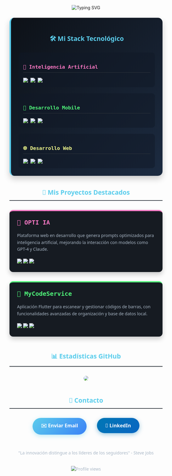 <div align="center">
  <img src="https://readme-typing-svg.demolab.com?font=Roboto+Mono&weight=600&size=26&duration=4000&pause=1000&color=5BCDEC&center=true&vCenter=true&width=500&lines=Gerard+Grau+%7C+AI+%26+Mobile+Dev;Transformando+ideas+en+código" alt="Typing SVG" />
</div>

<div style="background: linear-gradient(135deg, #0d1117 0%, #1c2b41 100%); padding: 25px; border-radius: 15px; margin: 25px 0; border-left: 5px solid #5BCDEC; box-shadow: 0 10px 20px rgba(0,0,0,0.2);">
<h2 style="font-family: 'Segoe UI', sans-serif; color: #5BCDEC; text-align: center; margin-bottom: 25px;">🛠️ Mi Stack Tecnológico</h2>

<div style="display: grid; grid-template-columns: repeat(auto-fit, minmax(250px, 1fr)); gap: 20px;">

<div style="background: rgba(16,24,39,0.5); padding: 15px; border-radius: 10px;">
<h3 style="font-family: 'Consolas', monospace; color: #FF79C6; border-bottom: 1px solid #30363D; padding-bottom: 8px;">🤖 Inteligencia Artificial</h3>
<div style="display: flex; flex-wrap: wrap; gap: 8px; margin-top: 10px;">
  <img src="https://img.shields.io/badge/Python-3776AB?style=for-the-badge&logo=python&logoColor=white">
  <img src="https://img.shields.io/badge/TensorFlow-FF6F00?style=for-the-badge&logo=tensorflow&logoColor=white">
  <img src="https://img.shields.io/badge/OpenAI-412991?style=for-the-badge&logo=openai&logoColor=white">
</div>
</div>

<div style="background: rgba(16,24,39,0.5); padding: 15px; border-radius: 10px;">
<h3 style="font-family: 'Consolas', monospace; color: #50FA7B; border-bottom: 1px solid #30363D; padding-bottom: 8px;">📱 Desarrollo Mobile</h3>
<div style="display: flex; flex-wrap: wrap; gap: 8px; margin-top: 10px;">
  <img src="https://img.shields.io/badge/Flutter-02569B?style=for-the-badge&logo=flutter&logoColor=white">
  <img src="https://img.shields.io/badge/Firebase-FFCA28?style=for-the-badge&logo=firebase&logoColor=black">
  <img src="https://img.shields.io/badge/Barcode_Scanning-0175C2?style=for-the-badge&logo=flutter&logoColor=white">
</div>
</div>

<div style="background: rgba(16,24,39,0.5); padding: 15px; border-radius: 10px;">
<h3 style="font-family: 'Consolas', monospace; color: #F1FA8C; border-bottom: 1px solid #30363D; padding-bottom: 8px;">🌐 Desarrollo Web</h3>
<div style="display: flex; flex-wrap: wrap; gap: 8px; margin-top: 10px;">
  <img src="https://img.shields.io/badge/Next.js-000000?style=for-the-badge&logo=nextdotjs&logoColor=white">
  <img src="https://img.shields.io/badge/React-61DAFB?style=for-the-badge&logo=react&logoColor=black">
  <img src="https://img.shields.io/badge/Node.js-339933?style=for-the-badge&logo=nodedotjs&logoColor=white">
</div>
</div>

</div>
</div>

<h2 style="font-family: 'Segoe UI', sans-serif; color: #5BCDEC; text-align: center; border-bottom: 2px solid #30363D; padding-bottom: 12px; margin-top: 40px;">🚀 Mis Proyectos Destacados</h2>

<div style="display: grid; grid-template-columns: repeat(auto-fit, minmax(320px, 1fr)); gap: 30px; margin: 30px 0;">

<div style="background: #161b22; padding: 25px; border-radius: 12px; box-shadow: 0 8px 16px rgba(0,0,0,0.2); border-top: 4px solid #FF79C6; transition: transform 0.3s;" onmouseover="this.style.transform='translateY(-5px)'" onmouseout="this.style.transform='none'">
<h3 style="font-family: 'Consolas', monospace; color: #FF79C6; margin-top: 0; font-size: 20px;">🤖 OPTI IA</h3>
<p style="font-family: 'Segoe UI', sans-serif; color: #A9B7C6; line-height: 1.6;">Plataforma web en desarrollo que genera prompts optimizados para inteligencia artificial, mejorando la interacción con modelos como GPT-4 y Claude.</p>
<div style="margin-top: 20px;">
  <img src="https://img.shields.io/badge/Next.js-000000?style=flat-square&logo=nextdotjs&logoColor=white">
  <img src="https://img.shields.io/badge/OpenAI-412991?style=flat-square&logo=openai&logoColor=white">
  <img src="https://img.shields.io/badge/Tailwind_CSS-38B2AC?style=flat-square&logo=tailwind-css&logoColor=white">
</div>
</div>

<div style="background: #161b22; padding: 25px; border-radius: 12px; box-shadow: 0 8px 16px rgba(0,0,0,0.2); border-top: 4px solid #50FA7B; transition: transform 0.3s;" onmouseover="this.style.transform='translateY(-5px)'" onmouseout="this.style.transform='none'">
<h3 style="font-family: 'Consolas', monospace; color: #50FA7B; margin-top: 0; font-size: 20px;">📱 MyCodeService</h3>
<p style="font-family: 'Segoe UI', sans-serif; color: #A9B7C6; line-height: 1.6;">Aplicación Flutter para escanear y gestionar códigos de barras, con funcionalidades avanzadas de organización y base de datos local.</p>
<div style="margin-top: 20px;">
  <img src="https://img.shields.io/badge/Flutter-02569B?style=flat-square&logo=flutter&logoColor=white">
  <img src="https://img.shields.io/badge/Dart-0175C2?style=flat-square&logo=dart&logoColor=white">
  <img src="https://img.shields.io/badge/SQLite-003B57?style=flat-square&logo=sqlite&logoColor=white">
</div>
</div>

</div>

<h2 style="font-family: 'Segoe UI', sans-serif; color: #5BCDEC; text-align: center; border-bottom: 2px solid #30363D; padding-bottom: 12px; margin-top: 50px;">📊 Estadísticas GitHub</h2>

<div align="center" style="margin: 30px 0;">
  <img src="https://github-readme-stats.vercel.app/api?username=ggrauggas&show_icons=true&theme=radical&hide_border=true&include_all_commits=true&count_private=true" style="border-radius: 10px; max-width: 100%;"/>

<h2 style="font-family: 'Segoe UI', sans-serif; color: #5BCDEC; text-align: center; border-bottom: 2px solid #30363D; padding-bottom: 12px; margin-top: 50px;">📩 Contacto</h2>

<div align="center" style="margin: 30px 0;">
  <a href="mailto:gerardgrau2004@gmail.com" style="text-decoration: none;">
    <button style="background: linear-gradient(135deg, #5BCDEC 0%, #3B82F6 100%); color: white; border: none; padding: 14px 28px; border-radius: 30px; font-family: 'Segoe UI', sans-serif; font-weight: 600; font-size: 16px; cursor: pointer; transition: all 0.3s; margin: 0 15px; box-shadow: 0 4px 15px rgba(91,205,236,0.4);">
      ✉️ Enviar Email
    </button>
  </a>
  
  <a href="https://linkedin.com/in/tuperfil" style="text-decoration: none;">
    <button style="background: linear-gradient(135deg, #0077B5 0%, #0A66C2 100%); color: white; border: none; padding: 14px 28px; border-radius: 30px; font-family: 'Segoe UI', sans-serif; font-weight: 600; font-size: 16px; cursor: pointer; transition: all 0.3s; margin: 0 15px; box-shadow: 0 4px 15px rgba(0,119,181,0.4);">
      🔗 LinkedIn
    </button>
  </a>
</div>

<div align="center" style="margin-top: 50px; font-family: 'Segoe UI', sans-serif; color: #A9B7C6;">
  <p>"La innovación distingue a los líderes de los seguidores" - Steve Jobs</p>
  <img src="https://komarev.com/ghpvc/?username=ggrauggas&label=Visitas+al+perfil&color=5BCDEC&style=flat" alt="Profile views" style="margin-top: 20px;"/>
</div>
